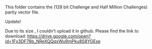This folder contains the (128 bit Challenge and Half Million Challenges) parity vector file.

Update!

Due to its size , I couldn't upload it in github. Please find the link to download:
https://drive.google.com/open?id=1Fx3DF78b_NReXQQqxWu9mPku8S8YGEse
